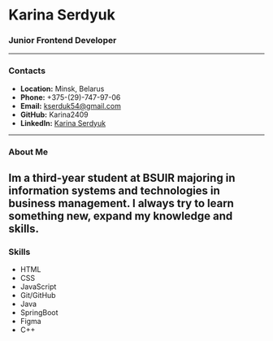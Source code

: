 # Karina Serdyuk
### Junior Frontend Developer
-----
### Contacts
* **Location:** Minsk, Belarus
* **Phone:** +375-(29)-747-97-06
* **Email:** kserduk54@gmail.com
* **GitHub:** Karina2409
* **Linkedln:** [Karina Serdyuk](https://www.linkedin.com/in/karina-serdyuk-4a7722255?utm_source=share&utm_campaign=share_via&utm_content=profile&utm_medium=android_app)
-----
### About Me
Im a third-year student at BSUIR majoring in information systems and technologies in business management. I always try to learn something new, expand my knowledge and skills.
-----
### Skills
* HTML
* CSS
* JavaScript
* Git/GitHub
* Java
* SpringBoot
* Figma
* C++